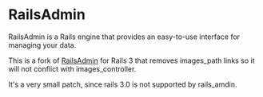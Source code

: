 RailsAdmin
==========
RailsAdmin is a Rails engine that provides an easy-to-use interface for managing your data.

This is a fork of [RailsAdmin](https://github.com/sferik/rails-admin) for Rails 3 that removes images_path links 
so it will not conflict with images_controller.

It's a very small patch, since rails 3.0 is not supported by rails_amdin.
